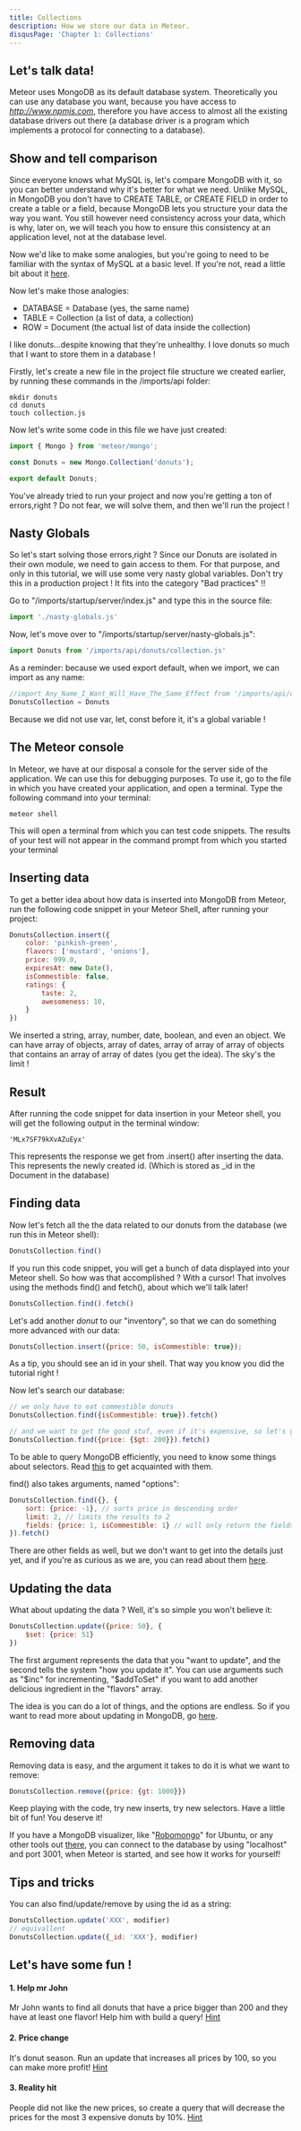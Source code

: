 ```yaml
---
title: Collections
description: How we store our data in Meteor.
disqusPage: 'Chapter 1: Collections'
---
```


## Let's talk data!

Meteor uses MongoDB as its default database system. Theoretically you can use any database you want, because
you have access to *http://www.npmjs.com*, therefore you have access to almost all the existing database drivers out there 
(a database driver is a program which implements a protocol for connecting to a database). 

## Show and tell comparison
Since everyone knows what MySQL is, let's compare MongoDB with it, so you can better understand why it's better for what we need. 
Unlike MySQL, in MongoDB you don't have to CREATE TABLE, or CREATE FIELD in order to create a table or a field, because MongoDB 
lets you structure your data the way you want. You still however need consistency across your data, which is why, later on,
we will teach you how to ensure this consistency at an application level, not at the database level.

Now we'd like to make some analogies, but you're going to need to be familiar with the syntax of MySQL at a basic level.
If you're not, read a little bit about it [here](https://www.tutorialspoint.com/mysql/).

Now let's make those analogies:
- DATABASE = Database (yes, the same name)
- TABLE = Collection (a list of data, a collection)
- ROW = Document (the actual list of data inside the collection)

I like donuts...despite knowing that they're unhealthy.
I love donuts so much that I want to store them in a database !

Firstly, let's create a new file in the project file structure we created earlier, by running these commands in the 
/imports/api folder:
```
mkdir donuts
cd donuts
touch collection.js
```

Now let's write some code in this file we have just created:

```js
import { Mongo } from 'meteor/mongo';

const Donuts = new Mongo.Collection('donuts');

export default Donuts;
```

You've already tried to run your project and now you're getting a ton of errors,right ? 
Do not fear, we will solve them, and then we'll run the project !

## Nasty Globals

So let's start solving those errors,right ?
Since our Donuts are isolated in their own module, we need to gain access to them. For that purpose, and only in this tutorial, we will use some very nasty global variables.
Don't try this in a production project ! It fits into the category "Bad practices" !!

Go to "/imports/startup/server/index.js" and type this in the source file:

```js
import './nasty-globals.js'
```
Now, let's move over to "/imports/startup/server/nasty-globals.js":

```js
import Donuts from '/imports/api/donuts/collection.js'
```

As a reminder: because we used export default, when we import, we can import as any name:
```js
//import Any_Name_I_Want_Will_Have_The_Same_Effect from '/imports/api/donuts/collection.js'
DonutsCollection = Donuts 
```
Because we did not use var, let, const before it, it's a global variable !

## The Meteor console
In Meteor, we have at our disposal a console for the server side of the application.
We can use this for debugging purposes.
To use it, go to the file in which you have created your application, and open a terminal.
Type the following command into your terminal:
```
meteor shell
```

This will open a terminal from which you can test code snippets. The results of your test will not appear in the command prompt 
from which you started your terminal

## Inserting data 
To get a better idea about how data is inserted into MongoDB from Meteor, run the following code snippet in your Meteor Shell, after running your project:
```js
DonutsCollection.insert({
    color: 'pinkish-green', 
    flavors: ['mustard', 'onions'], 
    price: 999.0, 
    expiresAt: new Date(),
    isCommestible: false,
    ratings: {
        taste: 2,
        awesomeness: 10,
    }
})
```

We inserted a string, array, number, date, boolean, and even an object. We can have array of objects, array of dates,
array of array of array of objects that contains an array of array of dates (you get the idea). The sky's the limit ! 

## Result

After running the code snippet for data insertion in your Meteor shell, you will get the following output in the terminal window:
```
'MLx7SF79kXvAZuEyx'
```

This represents the response we get from .insert() after inserting the data. This represents the newly created id. 
(Which is stored as _id in the Document in the database)


## Finding data
Now let's fetch all the the data related to our donuts from the database (we run this in Meteor shell):
```js
DonutsCollection.find()
```

If you run this code snippet, you will get a bunch of data displayed into your Meteor shell.
So how was that accomplished ?
With a cursor! That involves using the methods find() and fetch(), about which we'll talk later!

```js
DonutsCollection.find().fetch()
```

Let's add another *donut* to our "inventory", so that we can do something more advanced with our data: 
```js
DonutsCollection.insert({price: 50, isCommestible: true});
```
As a tip, you should see an id in your shell. That way you know you did the tutorial right !

Now let's search our database:
```js
// we only have to eat commestible donuts
DonutsCollection.find({isCommestible: true}).fetch()

// and we want to get the good stuf, even if it's expensive, so let's get the donuts with a price bigger than 200
DonutsCollection.find({price: {$gt: 200}}).fetch()
```
To be able to query MongoDB efficiently, you need to know some things about selectors.
Read [this](https://docs.mongodb.com/manual/reference/operator/query/#query-and-projection-operators) to get acquainted with them.

find() also takes arguments, named "options":
```js
DonutsCollection.find({}, {
    sort: {price: -1}, // sorts price in descending order
    limit: 2, // limits the results to 2
    fields: {price: 1, isCommestible: 1} // will only return the fields price and isCommestible
}).fetch()
```

There are other fields as well, but we don't want to get into the details just yet, and if you're as curious as we are, 
you can read about them [here](http://docs.meteor.com/api/collections.html#Mongo-Collection-find).

## Updating the data

What about updating the data ?
Well, it's so simple you won't believe it:
```js
DonutsCollection.update({price: 50}, {
    $set: {price: 51}
})
```

The first argument represents the data that you "want to update", and the second tells the system "how you update it". 
You can use arguments such as "$inc" for incrementing, 
"$addToSet" if you want to add another delicious ingredient in the "flavors" array.

The idea is you can do a lot of things, and the options are endless.
So if you want to read more about updating in MongoDB, go [here](https://docs.mongodb.com/manual/reference/operator/update/).

## Removing data

Removing data is easy, and the argument it takes to do it is what we want to remove:
```js
DonutsCollection.remove({price: {gt: 1000}})
```

Keep playing with the code, try new inserts, try new selectors. Have a little bit of fun! You deserve it!

If you have a MongoDB visualizer, like "[Robomongo](https://robomongo.org/)" for Ubuntu, or any other tools out [there](http://lmgtfy.com/?q=mongodb+admin+software),
you can connect to the database by using "localhost" and port 3001, when Meteor is started, and see how it works for yourself!


## Tips and tricks

You can also find/update/remove by using the id as a string:
```js
DonutsCollection.update('XXX', modifier)
// equivallent
DonutsCollection.update({_id: 'XXX'}, modifier)
```

## Let's have some fun !

#### 1. Help mr John
Mr John wants to find all donuts that have a price bigger than 200 and they have at least one flavor!
Help him with build a query! [Hint](https://docs.mongodb.com/manual/reference/operator/query/size/#op._S_size)

#### 2. Price change
It's donut season. Run an update that increases all prices by 100, so you can make more profit! 
[Hint](https://docs.mongodb.com/manual/reference/operator/update/inc/#up._S_inc)

#### 3. Reality hit
People did not like the new prices, so create a query that will decrease the prices for the most 3 expensive 
donuts by 10%. [Hint](https://docs.mongodb.com/manual/reference/operator/update/mul/#up._S_mul)








